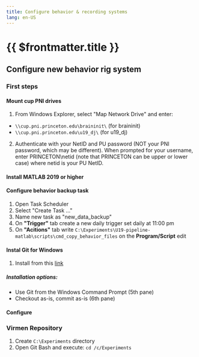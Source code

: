 ```yaml
---
title: Configure behavior & recording systems
lang: en-US
---
```


# {{ $frontmatter.title }}

 ## Configure new behavior rig system

 ### First steps
 
 #### Mount cup PNI drives

 1. From Windows Explorer, select "Map Network Drive" and enter:
  + `\\cup.pni.princeton.edu\braininit\` (for braininit)
  + `\\cup.pni.princeton.edu\u19_dj\` (for u19_dj)
 2. Authenticate with your NetID and PU password (NOT your PNI password, which may be different). When prompted for your username, enter PRINCETON\netid (note that PRINCETON can be upper or lower case) where netid is your PU NetID.

 #### Install MATLAB 2019 or higher

 #### Configure behavior backup task

 1. Open Task Scheduler
 2. Select "Create Task ..."
 3. Name new task as "new_data_backup"
 4. On **"Trigger"** tab create a new daily trigger set daily at 11:00 pm
 5. On **"Acitions"** tab write `C:\Experiments\U19-pipeline-matlab\scripts\cmd_copy_behavior_files` on the **Program/Script** edit

 #### Instal Git for Windows

 1. Install from this <a href="https://git-for-windows.github.io/">link</a> 
 ##### Installation options:
  + Use Git from the Windows Command Prompt (5th pane)
  + Checkout as-is, commit as-is (6th pane)

 #### Configure 

 ### Virmen Repository

 1. Create `C:\Experiments` directory
 2. Open Git Bash and execute: `cd /c/Experiments`
 

